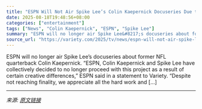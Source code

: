 ```yaml
---
title: "ESPN Will Not Air Spike Lee’s Colin Kaepernick Docuseries Due to ‘Creative Differences’"
date: 2025-08-18T19:48:56+08:00
categories: ["entertainment"]
tags: ["News", "Colin Kaepernick", "ESPN", "Spike Lee"]
summary: "ESPN will no longer air Spike Lee&#8217;s docuseries about former NFL quarterback Colin Kaepernick. &#8220;ESPN, Colin Kaepernick and Spike Lee have collectively decided to no longer proceed with this"
source_url: "https://variety.com/2025/tv/news/espn-will-not-air-spike-lee-colin-kaepernick-docuseries-1236492189/"
---
```


ESPN will no longer air Spike Lee&#8217;s docuseries about former NFL quarterback Colin Kaepernick. &#8220;ESPN, Colin Kaepernick and Spike Lee have collectively decided to no longer proceed with this project as a result of certain creative differences,&#8221; ESPN said in a statement to Variety. &#8220;Despite not reaching finality, we appreciate all the hard work and [&#8230;]

---

*来源: [原文链接](https://variety.com/2025/tv/news/espn-will-not-air-spike-lee-colin-kaepernick-docuseries-1236492189/)*
